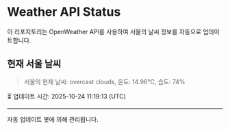 
# Weather API Status

이 리포지토리는 OpenWeather API를 사용하여 서울의 날씨 정보를 자동으로 업데이트합니다.

## 현재 서울 날씨
> 서울의 현재 날씨: overcast clouds, 온도: 14.96°C, 습도: 74%

⏳ 업데이트 시간: 2025-10-24 11:19:13 (UTC)

---
자동 업데이트 봇에 의해 관리됩니다.
